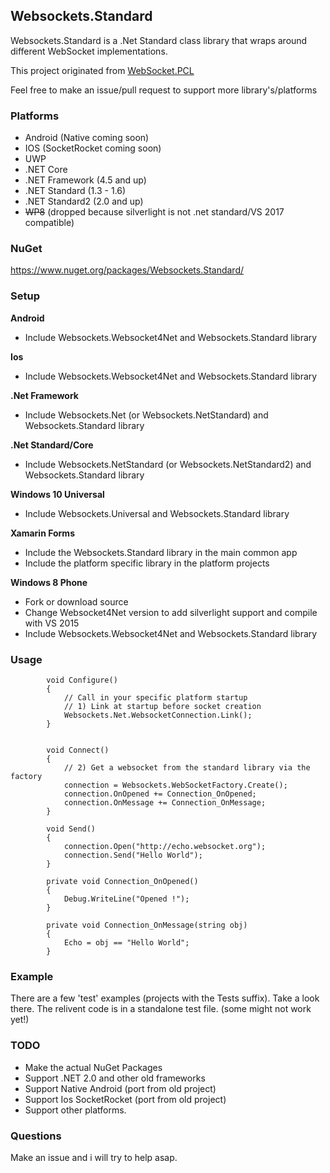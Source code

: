 ## Websockets.Standard

Websockets.Standard is a .Net Standard class library that wraps around different WebSocket implementations.

This project originated from [WebSocket.PCL](https://github.com/NVentimiglia/WebSocket.PCL)

Feel free to make an issue/pull request to support more library's/platforms

### Platforms

- Android (Native coming soon)
- IOS (SocketRocket coming soon)
- UWP
- .NET Core 
- .NET Framework (4.5 and up)
- .NET Standard (1.3 - 1.6)
- .NET Standard2 (2.0 and up)
- ~~WP8~~ (dropped because silverlight is not .net standard/VS 2017 compatible)


### NuGet

https://www.nuget.org/packages/Websockets.Standard/

### Setup

**Android**
- Include Websockets.Websocket4Net and Websockets.Standard library

**Ios**
- Include Websockets.Websocket4Net and Websockets.Standard library

**.Net Framework**
- Include Websockets.Net (or Websockets.NetStandard) and Websockets.Standard library

**.Net Standard/Core**
- Include Websockets.NetStandard (or Websockets.NetStandard2) and Websockets.Standard library

**Windows 10 Universal**
- Include Websockets.Universal and Websockets.Standard library

**Xamarin Forms**
- Include the Websockets.Standard library in the main common app
- Include the platform specific library in the platform projects

**Windows 8 Phone**
- Fork or download source
- Change Websocket4Net version to add silverlight support and compile with VS 2015
- Include Websockets.Websocket4Net and Websockets.Standard library


### Usage

`````
        void Configure()
        {
            // Call in your specific platform startup            
            // 1) Link at startup before socket creation
            Websockets.Net.WebsocketConnection.Link();
        }
        
        
        void Connect()
        {
            // 2) Get a websocket from the standard library via the factory
            connection = Websockets.WebSocketFactory.Create();
            connection.OnOpened += Connection_OnOpened;
            connection.OnMessage += Connection_OnMessage;
        }

        void Send()
        {            
            connection.Open("http://echo.websocket.org");
            connection.Send("Hello World");
        }

        private void Connection_OnOpened()
        {
            Debug.WriteLine("Opened !");
        }

        private void Connection_OnMessage(string obj)
        {
            Echo = obj == "Hello World";
        }
`````

### Example

There are a few 'test' examples (projects with the Tests suffix). Take a look there. The relivent code is in a standalone test file. (some might not work yet!)

### TODO

- Make the actual NuGet Packages
- Support .NET 2.0 and other old frameworks
- Support Native Android (port from old project)
- Support Ios SocketRocket (port from old project)
- Support other platforms.


### Questions

Make an issue and i will try to help asap.
